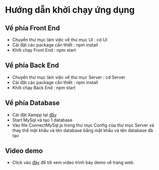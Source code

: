 # Hướng dẫn khởi chạy ứng dụng

## Về phía Front End
- Chuyển thư mục làm việc về thư mục  UI : cd UI
- Cài đặt các package cần thiết : npm install
- Khởi chạy Front End : npm start

## Về phía Back End
- Chuyển thư mục làm việc về thư mục Server : cd Server
- Cài đặt các package cần thiết : npm install
- Khởi chạy Back End : npm start

## Về phía Database
- Cài đặt Xampp tại [đây](https://www.apachefriends.org/download.html) 
- Start MySql và tạo 1 database
- Vào file ConnectMySql.js trong thư mục Config của thư mục Server và thay thế mật khẩu và tên database bằng mật khẩu và tên database đã tạo 

## Video demo
- Click vào [đây](https://drive.google.com/file/d/1uzT6N6aylKDAbgEh4I56T0v6SP9Tb-Ft/view?usp=sharing) để tới xem video trình bày demo về trang web.
